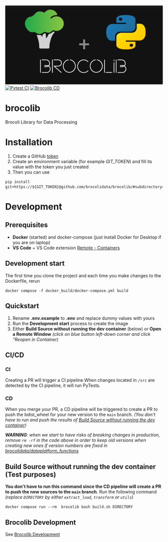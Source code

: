 ![Brocolib Logo](brocolib_github_banner.png)
[![Pytest CI](https://github.com/brocolidata/brocolib/actions/workflows/pytest_CI.yml/badge.svg?event=pull_request)](https://github.com/brocolidata/brocolib/actions/workflows/pytest_CI.yml)
[![Brocolib CD](https://github.com/brocolidata/brocolib/actions/workflows/brocolib_CD.yml/badge.svg)](https://github.com/brocolidata/brocolib/actions/workflows/brocolib_CD.yml)
# **brocolib**

Brocoli Library for Data Processing

# Installation
1. Create a GitHub [token](https://docs.github.com/en/authentication/keeping-your-account-and-data-secure/creating-a-personal-access-token)
2. Create an environment variable (for example *GIT_TOKEN*)  and fill its value with the token you just created
3. Then you can use
```
pip install git+https://${GIT_TOKEN}@github.com/brocolidata/brocolib/#subdirectory=src
```

# Development
## Prerequisites
- **Docker** (started) and docker-compose (just install Docker for Desktop if you are on laptop) 
- **VS Code** + VS Code extension [Remote - Containers](https://marketplace.visualstudio.com/items?itemName=ms-vscode-remote.remote-containers) 


## Development start
The first time you clone the project and each time you make changes to the Dockerfile, rerun
```
docker compose -f docker_build/docker-compose.yml build
```


## Quickstart
1. Rename **.env.example** to **.env** and replace dummy values with yours
2. Run the **Development start** process to create the image
3. Either **Build Source without running the dev container** (below) or **Open a Remote Window**  *(click on blue button left-down corner and click "Reopen in Container)*


## CI/CD

### CI
Creating a PR will trigger a CI pipeline.When changes located in `/src` are detected by the CI pipeline, it will run PyTests.


### CD
When you merge your PR, a CD pipeline will be triggered to create a PR to push the bdist_wheel for your new version to the `main` branch. 
*(You don't have to run and push the results of [Build Source without running the dev container](#build-source-without-running-the-dev-container-warning-below))*

***WARNING**: when we start to have risks of breaking changes in production, remove `rm -rf` in the code above in order to keep old versions when creating new ones if version numbers are fixed in [brocolidata/dataplatform_functions](https://github.com/brocolidata/dataplatform_functions)*


## Build Source without running the dev container (Test purposes)
**You don't have to run this command since the CD pipeline will create a PR to push the new sources to the `main` branch**.
Run the following command *(replace `DIRECTORY` by either `extract_load`, `transform` or `utils`)*
```
docker compose run --rm  brocolib bash build.sh DIRECTORY
```


## Brocolib Development
See [Brocolib Development](/src/README.md)
